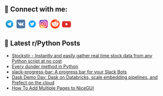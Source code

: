 ## 🔎 Connect with me:
[<img src="https://github.com/bullbesh/bullbesh/blob/main/images/Telegram.png" width="32" height="32" />](https://t.me/bullbesh)
[<img src="https://github.com/bullbesh/bullbesh/blob/main/images/VK.png" width="32" height="32" />](https://vk.com/bullbesh)
[<img src="https://github.com/bullbesh/bullbesh/blob/main/images/Twitter.png" width="32" height="32" />](https://twitter.com/bullbesh1)
[<img src="https://github.com/bullbesh/bullbesh/blob/main/images/Instagram.png" width="32" height="32" />](https://www.instagram.com/bullbesh)
[<img src="https://github.com/bullbesh/bullbesh/blob/main/images/Reddit.png" width="32" height="32" />](https://www.reddit.com/user/bullbesh)
[<img src="https://github.com/bullbesh/bullbesh/blob/main/images/YouTube.png" width="32" height="32" />](https://www.youtube.com/channel/UCtfjRs6uzgq5mfm8S06WTcg)

## 📕 Latest r/Python Posts
<!-- BLOG-POST-LIST:START -->
- [Stockstir - Instantly and easily gather real time stock data from any Python script at no cost](https://www.reddit.com/r/Python/comments/1bitpxp/stockstir_instantly_and_easily_gather_real_time/)
- [Every dunder method in Python](https://www.reddit.com/r/Python/comments/1bioxer/every_dunder_method_in_python/)
- [slack-progress-bar: A progress bar for your Slack Bots](https://www.reddit.com/r/Python/comments/1binyeq/slackprogressbar_a_progress_bar_for_your_slack/)
- [Dask Demo Day: Dask on Databricks, scale embedding pipelines, and Prefect on the cloud](https://www.reddit.com/r/Python/comments/1bin430/dask_demo_day_dask_on_databricks_scale_embedding/)
- [How To Add Multiple Pages to NiceGUI](https://www.reddit.com/r/Python/comments/1bijkcc/how_to_add_multiple_pages_to_nicegui/)
<!-- BLOG-POST-LIST:END -->
